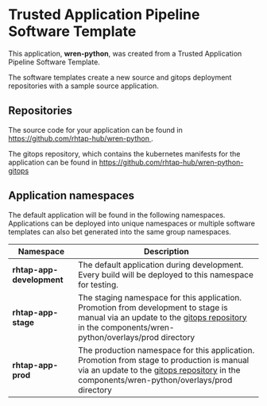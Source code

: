 # Trusted Application Pipeline Software Template

This application, **wren-python**, was created from a Trusted Application Pipeline Software Template.

The software templates create a new source and gitops deployment repositories with a sample source application. 

## Repositories

The source code for your application can be found in [https://github.com/rhtap-hub/wren-python ](https://github.com/rhtap-hub/wren-python ).
 
The gitops repository, which contains the kubernetes manifests for the application can be found in 
[https://github.com/rhtap-hub/wren-python-gitops ](https://github.com/rhtap-hub/wren-python-gitops ) 

## Application namespaces 

The default application will be found in the following namespaces. Applications can be deployed into unique namespaces or multiple software templates can also bet generated into the same group namespaces.  

|  Namespace   |  Description   |  
| -------- | -------- |   
| **rhtap-app-development** | The default application during development. Every build will be deployed to this namespace for testing. | 
| **rhtap-app-stage** | The staging namespace for this application. Promotion from development to stage is manual via an update to the [gitops repository](https://github.com/rhtap-hub/wren-python-gitops ) in the components/wren-python/overlays/prod directory |  
| **rhtap-app-prod** | The production namespace for this application. Promotion from stage to production is manual via an update to the [gitops repository](https://github.com/rhtap-hub/wren-python-gitops ) in the components/wren-python/overlays/prod directory | 